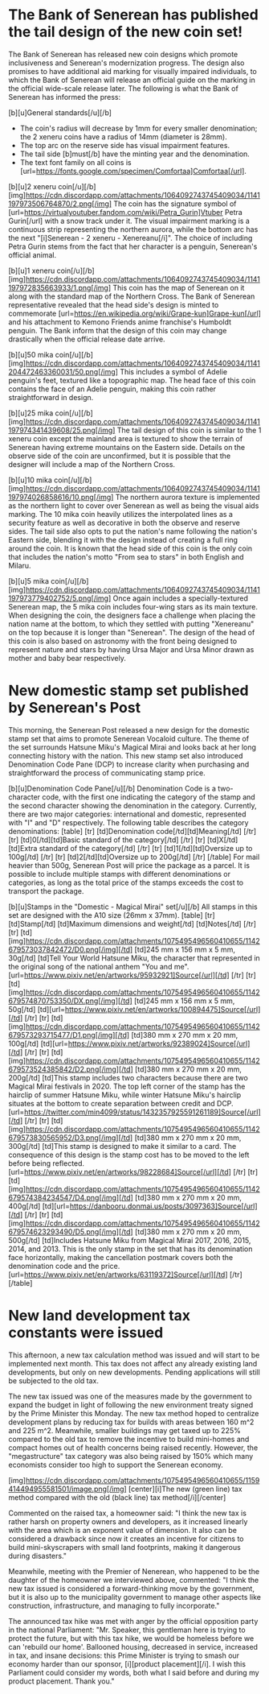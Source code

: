 # The Bank of Senerean has published the tail design of the new coin set!
The Bank of Senerean has released new coin designs which promote inclusiveness and Senerean's modernization progress. The design also promises to have additional aid marking for visually impaired individuals, to which the Bank of Senerean will release an official guide on the marking in the official wide-scale release later. The following is what the Bank of Senerean has informed the press:

[b][u]General standards[/u][/b]
- The coin's radius will decrease by 1mm for every smaller denomination; the 2 xeneru coins have a radius of 14mm (diameter is 28mm).
- The top arc on the reserve side has visual impairment features.
- The tail side [b]must[/b] have the minting year and the denomination.
- The text font family on all coins is [url=https://fonts.google.com/specimen/Comfortaa]Comfortaa[/url].

[b][u]2 xeneru coin[/u][/b]
[img]https://cdn.discordapp.com/attachments/1064092743745409034/1141197973506764870/2.png[/img]
The coin has the signature symbol of [url=https://virtualyoutuber.fandom.com/wiki/Petra_Gurin]Vtuber Petra Gurin[/url] with a snow track under it. The visual impairment marking is a continuous strip representing the northern aurora, while the bottom arc has the next "[i]Senerean - 2 xeneru - Xenereanu[/i]". The choice of including Petra Gurin stems from the fact that her character is a penguin, Senerean's official animal.

[b][u]1 xeneru coin[/u][/b]
[img]https://cdn.discordapp.com/attachments/1064092743745409034/1141197972835663933/1.png[/img]
This coin has the map of Senerean on it along with the standard map of the Northern Cross. The Bank of Senerean representative revealed that the head side's design is minted to commemorate [url=https://en.wikipedia.org/wiki/Grape-kun]Grape-kun[/url] and his attachment to Kemono Friends anime franchise's Humboldt penguin. The Bank inform that the design of this coin may change drastically when the official release date arrive.

[b][u]50 mika coin[/u][/b]
[img]https://cdn.discordapp.com/attachments/1064092743745409034/1141204472463360031/50.png[/img]
This includes a symbol of Adelie penguin's feet, textured like a topographic map. The head face of this coin contains the face of an Adelie penguin, making this coin rather straightforward in design.

[b][u]25 mika coin[/u][/b]
[img]https://cdn.discordapp.com/attachments/1064092743745409034/1141197974341439608/25.png[/img]
The tail design of this coin is similar to the 1 xeneru coin except the mainland area is textured to show the terrain of Senerean having extreme mountains on the Eastern side. Details on the observe side of the coin are unconfirmed, but it is possible that the designer will include a map of the Northern Cross.

[b][u]10 mika coin[/u][/b]
[img]https://cdn.discordapp.com/attachments/1064092743745409034/1141197974026858616/10.png[/img]
The northern aurora texture is implemented as the northern light to cover over Senerean as well as being the visual aids marking. The 10 mika coin heavily utilizes the interpolated lines as a security feature as well as decorative in both the observe and reserve sides. The tail side also opts to put the nation's name following the nation's Eastern side, blending it with the design instead of creating a full ring around the coin. It is known that the head side of this coin is the only coin that includes the nation's motto "From sea to stars" in both English and Milaru.

[b][u]5 mika coin[/u][/b]
[img]https://cdn.discordapp.com/attachments/1064092743745409034/1141197973779402752/5.png[/img]
Once again includes a specially-textured Senerean map, the 5 mika coin includes four-wing stars as its main texture. When designing the coin, the designers face a challenge when placing the nation name at the bottom, to which they settled with putting "Xenereanu" on the top because it is longer than "Senerean". The design of the head of this coin is also based on astronomy with the front being designed to represent nature and stars by having Ursa Major and Ursa Minor drawn as mother and baby bear respectively. 

# New domestic stamp set published by Senerean's Post
This morning, the Senerean Post released a new design for the domestic stamp set that aims to promote Senerean Vocaloid culture. The theme of the set surrounds Hatsune Miku's Magical Mirai and looks back at her long connecting history with the nation. This new stamp set also introduced Denomination Code Pane (DCP) to increase clarity when purchasing and straightforward the process of communicating stamp price.

[b][u]Denomination Code Pane[/u][/b]
Denomination Code is a two-character code, with the first one indicating the category of the stamp and the second character showing the denomination in the category. Currently, there are two major categories: international and domestic, represented with "I" and "D" respectively. The following table describes the category denominations:
[table]
    [tr]
        [td]Denomination code[/td][td]Meaning[/td]
    [/tr]
    [tr]
        [td]0[/td][td]Basic standard of the category[/td]
    [/tr]
    [tr]
        [td]X[/td][td]Extra standard of the category[/td]
    [/tr]
    [tr]
        [td]1[/td][td]Oversize up to 100g[/td]
    [/tr]
    [tr]
        [td]2[/td][td]Oversize up to 200g[/td]
    [/tr]
    [/table]
For mail heavier than 500g, Senerean Post will price the package as a parcel. It is possible to include multiple stamps with different denominations or categories, as long as the total price of the stamps exceeds the cost to transport the package.

[b][u]Stamps in the "Domestic - Magical Mirai" set[/u][/b]
All stamps in this set are designed with the A10 size (26mm x 37mm).
[table]
    [tr]
        [td]Stamp[/td]
        [td]Maximum dimensions and weight[/td]
        [td]Notes[/td]
    [/tr]
    [tr]
        [td][img]https://cdn.discordapp.com/attachments/1075495496560410655/1142679573037842472/D0.png[/img][/td]
        [td]245 mm x 156 mm x 5 mm, 30g[/td]
        [td]Tell Your World Hatsune Miku, the character that represented in the original song of the national anthem "You and me".
        [url=https://www.pixiv.net/en/artworks/95932921]Source[/url][/td]
    [/tr]
    [tr]
        [td][img]https://cdn.discordapp.com/attachments/1075495496560410655/1142679574870753350/DX.png[/img][/td]
        [td]245 mm x 156 mm x 5 mm, 50g[/td]
        [td][url=https://www.pixiv.net/en/artworks/100894475]Source[/url][/td]
    [/tr]
    [tr]
        [td][img]https://cdn.discordapp.com/attachments/1075495496560410655/1142679573293715477/D1.png[/img][/td]
        [td]380 mm x 270 mm x 20 mm, 100g[/td]
        [td][url=https://www.pixiv.net/artworks/92389024]Source[/url][/td]
    [/tr]
    [tr]
        [td][img]https://cdn.discordapp.com/attachments/1075495496560410655/1142679573524385842/D2.png[/img][/td]
        [td]380 mm x 270 mm x 20 mm, 200g[/td]
        [td]This stamp includes two characters because there are two Magical Mirai festivals in 2020. The top left corner of the stamp has the hairclip of summer Hatsune Miku, while winter Hatsune Miku's hairclip situates at the bottom to create separation between credit and DCP.
        [url=https://twitter.com/min4099/status/1432357925591261189]Source[/url][/td]
    [/tr]
    [tr]
        [td][img]https://cdn.discordapp.com/attachments/1075495496560410655/1142679573830565952/D3.png[/img][/td]
        [td]380 mm x 270 mm x 20 mm, 300g[/td]
        [td]This stamp is designed to make it similar to a card. The consequence of this design is the stamp cost has to be moved to the left before being reflected.
        [url=https://www.pixiv.net/en/artworks/98228684]Source[/url][/td]
    [/tr]
    [tr]
        [td][img]https://cdn.discordapp.com/attachments/1075495496560410655/1142679574384234547/D4.png[/img][/td]
        [td]380 mm x 270 mm x 20 mm, 400g[/td]
        [td][url=https://danbooru.donmai.us/posts/3097363]Source[/url][/td]
    [/tr]
    [tr]
        [td][img]https://cdn.discordapp.com/attachments/1075495496560410655/1142679574623293490/D5.png[/img][/td]
        [td]380 mm x 270 mm x 20 mm, 500g[/td]
        [td]Includes Hatsune Miku from Magical Mirai 2017, 2016, 2015, 2014, and 2013. This is the only stamp in the set that has its denomination face horizontally, making the cancellation postmark covers both the denomination code and the price. 
        [url=https://www.pixiv.net/en/artworks/63119372]Source[/url][/td]
    [/tr]
[/table]

# New land development tax constants were issued
This afternoon, a new tax calculation method was issued and will start to be implemented next month. This tax does not affect any already existing land developments, but only on new developments. Pending applications will still be subjected to the old tax.

The new tax issued was one of the measures made by the government to expand the budget in light of following the new environment treaty signed by the Prime Minister this Monday. The new tax method hoped to centralize development plans by reducing tax for builds with areas between 160 m^2 and 225 m^2. Meanwhile, smaller buildings may get taxed up to 225% compared to the old tax to remove the incentive to build mini-homes and compact homes out of health concerns being raised recently. However, the "megastructure" tax category was also being raised by 150% which many economists consider too high to support the Senerean economy.

[img]https://cdn.discordapp.com/attachments/1075495496560410655/1159414494955581501/image.png[/img]
[center][i]The new (green line) tax method compared with the old (black line) tax method[/i][/center]

Commented on the raised tax, a homeowner said: "I think the new tax is rather harsh on property owners and developers, as it increased linearly with the area which is an exponent value of dimension. It also can be considered a drawback since now it creates an incentive for citizens to build mini-skyscrapers with small land footprints, making it dangerous during disasters."

Meanwhile, meeting with the Premier of Nenerean, who happened to be the daughter of the homeowner we interviewed above, commented: "I think the new tax issued is considered a forward-thinking move by the government, but it is also up to the municipality government to manage other aspects like construction, infrastructure, and managing to fully incorporate."

The announced tax hike was met with anger by the official opposition party in the national Parliament: "Mr. Speaker, this gentleman here is trying to protect the future, but with this tax hike, we would be homeless before we can 'rebuild our home'. Ballooned housing, decreased in service, increased in tax, and insane decisions: this Prime Minister is trying to smash our economy harder than our sponsor, [i][product placement][/i]. I wish this Parliament could consider my words, both what I said before and during my product placement. Thank you."